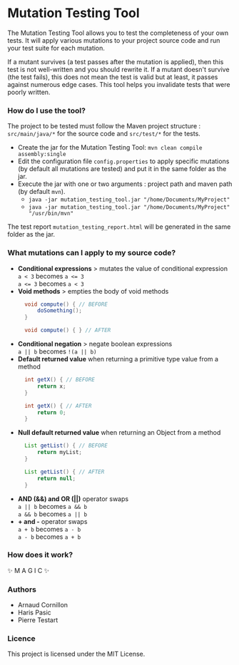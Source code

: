 # Mutation Testing Tool

The Mutation Testing Tool allows you to test the completeness of your own tests. It will apply various mutations to your project source code and run your test suite for each mutation. 

If a mutant survives (a test passes after the mutation is applied), then this test is not well-written and you should rewrite it. If a mutant doesn't survive (the test fails), this does not mean the test is valid but at least, it passes against numerous edge cases. This tool helps you invalidate tests that were poorly written.

### How do I use the tool?

The project to be tested must follow the Maven project structure : `src/main/java/*` for the source code and `src/test/*` for the tests.

- Create the jar for the Mutation Testing Tool: `mvn clean compile assembly:single`
- Edit the configuration file `config.properties` to apply specific mutations (by default all mutations are tested) and put it in the same folder as the jar.
- Execute the jar with one or two arguments : project path and maven path (by default `mvn`).
  - `java -jar mutation_testing_tool.jar "/home/Documents/MyProject"`
  - `java -jar mutation_testing_tool.jar "/home/Documents/MyProject" "/usr/bin/mvn"`

The test report `mutation_testing_report.html` will be generated in the same folder as the jar.

### What mutations can I apply to my source code?

- **Conditional expressions** > mutates the value of conditional expression  
  `a < 3` becomes `a <= 3`  
  `a <= 3` becomes `a < 3`
- **Void methods** > empties the body of void methods
  ```java
  	void compute() { // BEFORE
    	doSomething();
    }
  ```
  ```java
  	void compute() { } // AFTER
  ```
- **Conditional negation** > negate boolean expressions  
  `a || b` becomes `!(a || b)`
- **Default returned value** when returning a primitive type value from a method
  ```java
  	int getX() { // BEFORE
    	return x;
    }
  ```
  ```java
  	int getX() { // AFTER
    	return 0;
    }
  ```
- **Null default returned value** when returning an Object from a method  
  ```java
  	List getList() { // BEFORE
    	return myList;
    }
  ```
  ```java
  	List getList() { // AFTER
    	return null;
    }
  ```
- **AND (&&) and OR (||)** operator swaps  
`a || b` becomes `a && b`  
`a && b` becomes `a || b`  
- **+ and -** operator swaps  
`a + b` becomes `a - b`  
`a - b` becomes `a + b`

### How does it work?

<!--- TO DO -->

:sparkles: M A G I C :sparkles:

### Authors

- Arnaud Cornillon
- Haris Pasic
- Pierre Testart

### Licence

This project is licensed under the MIT License.